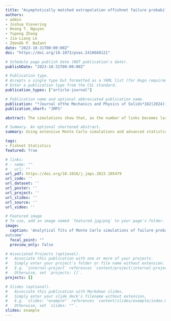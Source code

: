 ```yaml
---
title: "Asymptotically matched extrapolation offishnet failure probability to continuum scale"
authors:
- admin
- Joshua Vievering
- Hoang T. Nguyen
- Yupeng Zhang
- Jia-Liang Le
- Zdeněk P. Bažant
date: "2023-10-31T00:00:00Z"
doi: "https://doi.org/10.1073/pnas.2410668121"

# Schedule page publish date (NOT publication's date).
publishDate: "2023-10-31T00:00:00Z"

# Publication type.
# Accepts a single type but formatted as a YAML list (for Hugo requirements).
# Enter a publication type from the CSL standard.
publication_types: ["article-journal"]

# Publication name and optional abbreviated publication name.
publication: "*Journal ofthe Mechanics and Physics of Solids*182(2024)105479"
publication_short: "JMPS"

abstract: The simulations show that, as the number of links becomes larger, the likelihood of having more than three failed links up to the peak load is no longer negligible and becomes large for fishnets with many thousands of links. A differential equation is derived for the probability distribution of not-too-large fishnets, characterized by the size effect, the mean and the coefficient of variation.

# Summary. An optional shortened abstract.
summary: Using extensive Monte Carlo simulations and advanced statistical methods, I developed a novel framework for analyzing failure risks in complex structural systems. By studying fishnet models with over a million simulation trials, I uncovered how failure mechanisms transition from discrete to continuum scales.

tags:
- Fishnet Statistics
featured: True

# links:
# - name: ""
#   url: ""
url_pdf: https://doi.org/10.1016/j.jmps.2023.105479
url_code: ''
url_dataset: ''
url_poster: ''
url_project: ''
url_slides: ''
url_source: ''
url_video: ''

# Featured image
# To use, add an image named `featured.jpg/png` to your page's folder. 
image:
  caption: 'Analytical fits of Monte Carlo simulations of failure probabilities of square fishnets of different sizes.
outcome'
  focal_point: ""
  preview_only: false

# Associated Projects (optional).
#   Associate this publication with one or more of your projects.
#   Simply enter your project's folder or file name without extension.
#   E.g. `internal-project` references `content/project/internal-project/index.md`.
#   Otherwise, set `projects: []`.
projects: []

# Slides (optional).
#   Associate this publication with Markdown slides.
#   Simply enter your slide deck's filename without extension.
#   E.g. `slides: "example"` references `content/slides/example/index.md`.
#   Otherwise, set `slides: ""`.
slides: example
---
```

